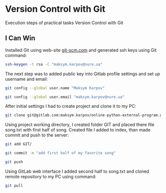 # Version Control with Git

Execution steps of practical tasks Version Control with Git

## I Can Win

Installed Git using web-site [git-scm.com](https://git-scm.com/book/en/v2/Getting-Started-Installing-Git) and generated ssh keys using Git command:

```bash
ssh-keygen -t rsa -C "maksym.karpov@nure.ua"
```

The next step was to added public key into Gitlab profile settings and set up username and email:

```bash
git config --global user.name "Maksym Karpov"

git config --global user.email "maksym.karpov@nure.ua"
```

After initial settings I had to create project and clone it to my PC:

```bash
git clone git@gitlab.com:maksym.karpov/online-python-external-program.git
```
Using project working directory, I created folder GIT and placed there file song.txt with first half of song. Created file I added to index, than made commit and push to the server:

```bash
git add GIT/

git commit -m "add first half of my favorite song"

git push
```

Using GitLab web interface I added second half to song.txt and cloned remote repository to my PC using command:

```bash
git pull
```
